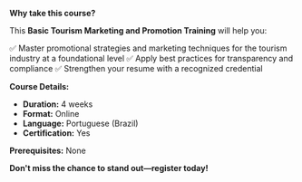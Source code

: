 **Why take this course?**

This **Basic Tourism Marketing and Promotion Training** will help you:

✅ Master promotional strategies and marketing techniques for the tourism industry at a foundational level
✅ Apply best practices for transparency and compliance
✅ Strengthen your resume with a recognized credential

**Course Details:**
- **Duration:** 4 weeks
- **Format:** Online
- **Language:** Portuguese (Brazil)
- **Certification:** Yes

**Prerequisites:**
None

**Don't miss the chance to stand out—register today!**